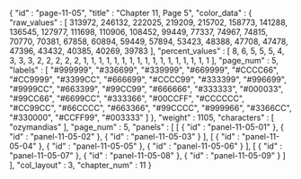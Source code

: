 {
  "id" : "page-11-05",
  "title" : "Chapter 11, Page 5",
  "color_data" : {
    "raw_values" : [
      313972,
      246132,
      222025,
      219209,
      215702,
      158773,
      141288,
      136545,
      127977,
      111698,
      110906,
      108452,
      99449,
      77337,
      74967,
      74815,
      70770,
      70381,
      67858,
      60894,
      59449,
      57894,
      53423,
      48388,
      47708,
      47478,
      47396,
      43432,
      40385,
      40269,
      39783
    ],
    "percent_values" : [
      8,
      6,
      5,
      5,
      5,
      4,
      3,
      3,
      3,
      2,
      2,
      2,
      2,
      2,
      1,
      1,
      1,
      1,
      1,
      1,
      1,
      1,
      1,
      1,
      1,
      1,
      1,
      1,
      1,
      1,
      1
    ],
    "page_num" : 5,
    "labels" : [
      "#999999",
      "#336699",
      "#339999",
      "#669999",
      "#CCCC66",
      "#CC9999",
      "#3399CC",
      "#666699",
      "#CCCC99",
      "#333399",
      "#996699",
      "#9999CC",
      "#663399",
      "#99CC99",
      "#666666",
      "#333333",
      "#000033",
      "#99CC66",
      "#6699CC",
      "#333366",
      "#00CCFF",
      "#CCCCCC",
      "#CC99CC",
      "#66CCCC",
      "#663366",
      "#99CCCC",
      "#999966",
      "#3366CC",
      "#330000",
      "#CCFF99",
      "#003333"
    ]
  },
  "weight" : 1105,
  "characters" : [
    "ozymandias"
  ],
  "page_num" : 5,
  "panels" : [
    [
      {
        "id" : "panel-11-05-01"
      },
      {
        "id" : "panel-11-05-02"
      },
      {
        "id" : "panel-11-05-03"
      }
    ],
    [
      {
        "id" : "panel-11-05-04"
      },
      {
        "id" : "panel-11-05-05"
      },
      {
        "id" : "panel-11-05-06"
      }
    ],
    [
      {
        "id" : "panel-11-05-07"
      },
      {
        "id" : "panel-11-05-08"
      },
      {
        "id" : "panel-11-05-09"
      }
    ]
  ],
  "col_layout" : 3,
  "chapter_num" : 11
}
